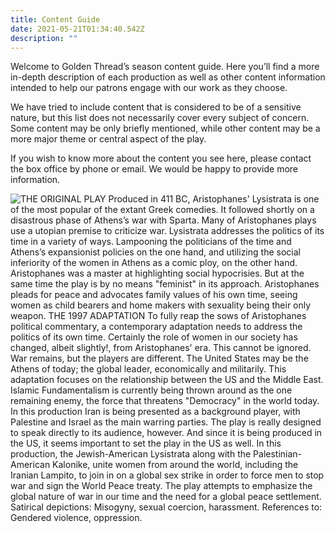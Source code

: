 ```yaml
---
title: Content Guide
date: 2021-05-21T01:34:40.542Z
description: ""
---
```

Welcome to Golden Thread’s season content guide. Here you’ll find a more in-depth description of each production as well as other content information intended to help our patrons engage with our work as they choose.

We have tried to include content that is considered to be of a sensitive nature, but this list does not necessarily cover every subject of concern. Some content may be only briefly mentioned, while other content may be a more major theme or central aspect of the play.

If you wish to know more about the content you see here, please contact the box office by phone or email. We would be happy to provide more information.

![THE ORIGINAL PLAY  Produced in 411 BC, Aristophanes' Lysistrata is one of the most popular of the extant Greek comedies. It followed shortly on a disastrous phase of Athens’s war with Sparta. Many of Aristophanes plays use a utopian premise to criticize war. Lysistrata addresses the politics of its time in a variety of ways. Lampooning the politicians of the time and Athens’s expansionist policies on the one hand, and utilizing the social inferiority of the women in Athens as a comic ploy, on the other hand. Aristophanes was a master at highlighting social hypocrisies. But at the same time the play is by no means "feminist" in its approach. Aristophanes pleads for peace and advocates family values of his own time, seeing women as child bearers and home makers with sexuality being their only weapon.  THE 1997 ADAPTATION  To fully reap the sows of Aristophanes political commentary, a contemporary adaptation needs to address the politics of its own time. Certainly the role of women in our society has changed, albeit slightly!, from Aristophanes' era. This cannot be ignored. War remains, but the players are different. The United States may be the Athens of today; the global leader, economically and militarily. This adaptation focuses on the relationship between the US and the Middle East. Islamic Fundamentalism is currently being thrown around as the one remaining enemy, the force that threatens "Democracy" in the world today. In this production Iran is being presented as a background player, with Palestine and Israel as the main warring parties. The play is really designed to speak directly to its audience, however. And since it is being produced in the US, it seems important to set the play in the US as well. In this production, the Jewish-American Lysistrata along with the Palestinian-American Kalonike, unite women from around the world, including the Iranian Lampito, to join in on a global sex strike in order to force men to stop war and sign the World Peace treaty. The play attempts to emphasize the global nature of war in our time and the need for a global peace settlement. Satirical depictions: Misogyny, sexual coercion, harassment. References to: Gendered violence, oppression.](https://ucarecdn.com/e936df86-b100-4722-8388-26ff9b3a7a36/ "Operation No Penetration: Lysistrata '97!")